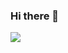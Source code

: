 ### Hi there 👋

![](http://github-profile-summary-cards.vercel.app/api/cards/repos-per-language?username=Isa-josep&theme=default)
